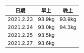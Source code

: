 <!--
 * @Author: Liu Weilong
 * @Date: 2021-02-23 07:22:58
 * @LastEditors: Liu Weilong
 * @LastEditTime: 2021-02-27 08:15:37
 * @Description: 
-->
日期|早上|晚上
---|--|--
2021.2.23|93.9kg|93.9kg
2021.2.24|93.0kg|94.3kg
2021.2.25|93.5kg|
2021.2.27|93.6kg|